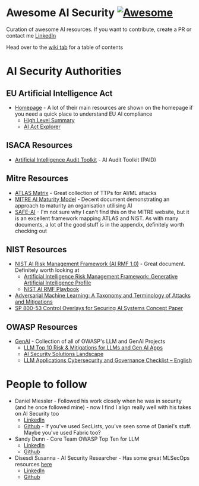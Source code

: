 # Awesome AI Security [![Awesome](https://awesome.re/badge.svg)](https://awesome.re)
Curation of awesome AI resources. If you want to contribute, create a PR or contact me [LinkedIn](https://linkedin.com/in/louiscremen)

Head over to the [wiki tab](https://github.com/teaching-louis/awesome-ai-security/wiki/Home) for a table of contents

# AI Security Authorities


## EU Artificial Intelligence Act
* [Homepage](https://artificialintelligenceact.eu/) - A lot of their main resources are shown on the homepage if you need a quick place to understand EU AI compliance
    * [High Level Summary](https://artificialintelligenceact.eu/high-level-summary/)
    * [AI Act Explorer](https://artificialintelligenceact.eu/ai-act-explorer/)


## ISACA Resources
* [Artificial Intelligence Audit Toolkit](https://store.isaca.org/s/store#/store/browse/detail/a2S4w000007kB9pEAE) - AI Audit Toolkit (PAID)


## Mitre Resources
* [ATLAS Matrix](https://atlas.mitre.org/matrices/ATLAS) - Great collection of TTPs for AI/ML attacks
* [MITRE AI Maturity Model](https://aimaturitymodel.mitre.org/) - Decent document demonstrating an approach to maturity an organisation utilising AI 
* [SAFE-AI](https://www.compliancehub.wiki/content/files/2025/07/mitresafeAI.pdf) - I'm not sure why I can't find this on the MITRE website, but it is an excellent framework mapping ATLAS and NIST. As with many documents, a lot of the good stuff is in the appendix, definitely worth checking out


## NIST Resources
* [NIST AI Risk Management Framework (AI RMF 1.0)](https://nvlpubs.nist.gov/nistpubs/ai/NIST.AI.100-1.pdf) - Great document. Definitely worth looking at
    * [Artificial Intelligence Risk Management Framework: Generative Artificial Intelligence Profile](https://nvlpubs.nist.gov/nistpubs/ai/NIST.AI.600-1.pdf)
    * [NIST AI RMF Playbook](https://airc.nist.gov/airmf-resources/playbook/)
* [Adversarial Machine Learning: A Taxonomy and Terminology of Attacks and Mitigations](https://www.nist.gov/publications/adversarial-machine-learning-taxonomy-and-terminology-attacks-and-mitigations-0)
* [SP 800-53 Control Overlays for Securing AI Systems Concept Paper](https://csrc.nist.gov/csrc/media/Projects/cosais/documents/NIST-Overlays-SecuringAI-concept-paper.pdf)


## OWASP Resources
* [GenAI](https://genai.owasp.org/) - Collection of all of OWASP's LLM and GenAI Projects
    * [LLM Top 10 Risk & Mitigations for LLMs and Gen AI Apps](https://genai.owasp.org/llm-top-10/)
    * [AI Security Solutions Landscape](https://genai.owasp.org/ai-security-solutions-landscape/)
    * [LLM Applications Cybersecurity and Governance Checklist – English](https://genai.owasp.org/resource/llm-applications-cybersecurity-and-governance-checklist-english/)


# People to follow
* Daniel Miessler - Followed his work closely when he was in security (and he once followed mine) - now I find I align really well with his takes on AI Security too
    * [LinkedIn](https://www.linkedin.com/in/danielmiessler/)
    * [Github](https://github.com/danielmiessler) - If you've used SecLists, you've seen some of Daniel's stuff. Maybe you've used Fabric too?
* Sandy Dunn - Core Team OWASP Top Ten for LLM
    * [LinkedIn](https://www.linkedin.com/in/sandydunnciso/)
    * [Github](https://github.com/subzer0girl2)
* Disesdi Susanna - AI Security Researcher - Has some great MLSecOps resources [here](https://github.com/disesdi/mlsecops_references)
    * [LinkedIn](https://www.linkedin.com/in/disesdi/)
    * [Github](https://github.com/disesdi)
